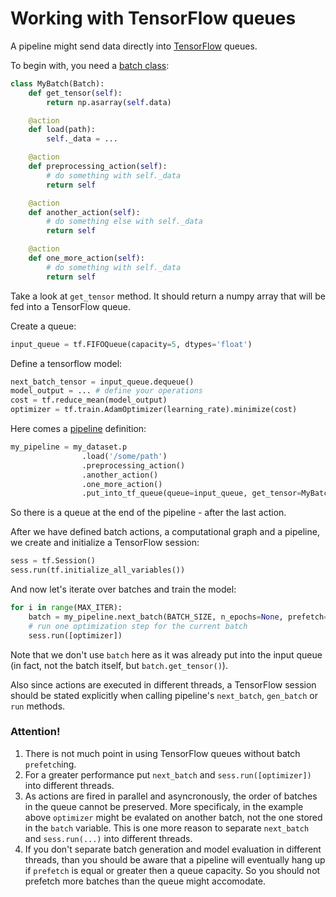 # Working with TensorFlow queues

A pipeline might send data directly into [TensorFlow](https://www.tensorflow.org) queues.


To begin with, you need a [batch class](batch.md):
```python
class MyBatch(Batch):
    def get_tensor(self):
        return np.asarray(self.data)

    @action
    def load(path):
        self._data = ...

    @action
    def preprocessing_action(self):
        # do something with self._data
        return self

    @action
    def another_action(self):
        # do something else with self._data
        return self

    @action
    def one_more_action(self):
        # do something with self._data
        return self
```
Take a look at `get_tensor` method. It should return a numpy array that will be fed into a TensorFlow queue.

Create a queue:
```python
input_queue = tf.FIFOQueue(capacity=5, dtypes='float')
```

Define a tensorflow model:
```python
next_batch_tensor = input_queue.dequeue()
model_output = ... # define your operations
cost = tf.reduce_mean(model_output)
optimizer = tf.train.AdamOptimizer(learning_rate).minimize(cost)
```

Here comes a [pipeline](pipeline.md) definition:
```python
my_pipeline = my_dataset.p
                .load('/some/path')
                .preprocessing_action()
                .another_action()
                .one_more_action()
                .put_into_tf_queue(queue=input_queue, get_tensor=MyBatch.get_tensor)
```
So there is a queue at the end of the pipeline - after the last action.

After we have defined batch actions, a computational graph and a pipeline, we create and initialize a TensorFlow session:
```python
sess = tf.Session()
sess.run(tf.initialize_all_variables())
```


And now let's iterate over batches and train the model:
```python
for i in range(MAX_ITER):
    batch = my_pipeline.next_batch(BATCH_SIZE, n_epochs=None, prefetch=4, tf_session=sess)
    # run one optimization step for the current batch
    sess.run([optimizer])
```
Note that we don't use `batch` here as it was already put into the input queue (in fact, not the batch itself, but `batch.get_tensor()`).

Also since actions are executed in different threads, a TensorFlow session should be stated explicitly when calling pipeline's `next_batch`, `gen_batch` or `run` methods.

### Attention!

1. There is not much point in using TensorFlow queues without batch `prefetch`ing.
1. For a greater performance put `next_batch` and `sess.run([optimizer])` into different threads.
1. As actions are fired in parallel and asyncronously, the order of batches in the queue cannot be preserved.
More specificaly, in the example above `optimizer` might be evalated on another batch, not the one stored in the `batch` variable.
This is one more reason to separate `next_batch` and `sess.run(...)` into different threads.
1. If you don't separate batch generation and model evaluation in different threads, than you should be aware that a pipeline will eventually hang up if `prefetch` is equal or greater then a queue capacity. So you should not prefetch more batches than the queue might accomodate.
